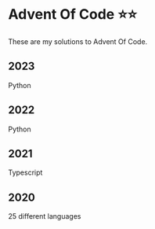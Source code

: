 # Advent Of Code ⭐⭐

These are my solutions to Advent Of Code.

## 2023

Python

## 2022

Python

## 2021

Typescript

## 2020

25 different languages